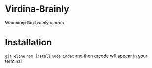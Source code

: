 # Virdina-Brainly
Whatsapp Bot brainly search

# Installation 
`git clone`
`npm install`
`node index`
and then qrcode will appear in your terminal
